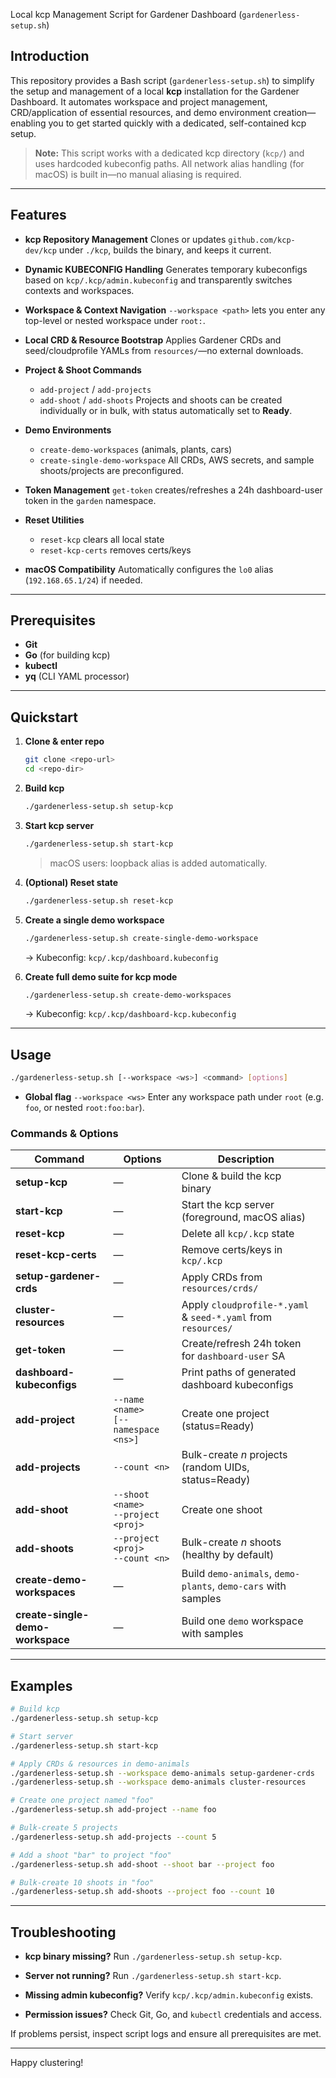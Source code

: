 Local kcp Management Script for Gardener Dashboard (`gardenerless-setup.sh`)

## Introduction

This repository provides a Bash script (`gardenerless-setup.sh`) to simplify the setup and management of a local **kcp** installation for the Gardener Dashboard. It automates workspace and project management, CRD/application of essential resources, and demo environment creation—enabling you to get started quickly with a dedicated, self-contained kcp setup.

> **Note:** This script works with a dedicated kcp directory (`kcp/`) and uses hardcoded kubeconfig paths. All network alias handling (for macOS) is built in—no manual aliasing is required.

---

## Features

* **kcp Repository Management**
  Clones or updates `github.com/kcp-dev/kcp` under `./kcp`, builds the binary, and keeps it current.

* **Dynamic KUBECONFIG Handling**
  Generates temporary kubeconfigs based on `kcp/.kcp/admin.kubeconfig` and transparently switches contexts and workspaces.

* **Workspace & Context Navigation**
  `--workspace <path>` lets you enter any top-level or nested workspace under `root:`.

* **Local CRD & Resource Bootstrap**
  Applies Gardener CRDs and seed/cloudprofile YAMLs from `resources/`—no external downloads.

* **Project & Shoot Commands**

  * `add-project` / `add-projects`
  * `add-shoot`   / `add-shoots`
    Projects and shoots can be created individually or in bulk, with status automatically set to **Ready**.

* **Demo Environments**

  * `create-demo-workspaces` (animals, plants, cars)
  * `create-single-demo-workspace`
    All CRDs, AWS secrets, and sample shoots/projects are preconfigured.

* **Token Management**
  `get-token` creates/refreshes a 24h dashboard-user token in the `garden` namespace.

* **Reset Utilities**

  * `reset-kcp`        clears all local state
  * `reset-kcp-certs`  removes certs/keys

* **macOS Compatibility**
  Automatically configures the `lo0` alias (`192.168.65.1/24`) if needed.

---

## Prerequisites

* **Git**
* **Go** (for building kcp)
* **kubectl**
* **yq** (CLI YAML processor)

---

## Quickstart

1. **Clone & enter repo**

   ```bash
   git clone <repo-url>
   cd <repo-dir>
   ```

2. **Build kcp**

   ```bash
   ./gardenerless-setup.sh setup-kcp
   ```

3. **Start kcp server**

   ```bash
   ./gardenerless-setup.sh start-kcp
   ```

   > macOS users: loopback alias is added automatically.

4. **(Optional) Reset state**

   ```bash
   ./gardenerless-setup.sh reset-kcp
   ```

5. **Create a single demo workspace**

   ```bash
   ./gardenerless-setup.sh create-single-demo-workspace
   ```

   → Kubeconfig: `kcp/.kcp/dashboard.kubeconfig`

6. **Create full demo suite for kcp mode**

   ```bash
   ./gardenerless-setup.sh create-demo-workspaces
   ```

   → Kubeconfig: `kcp/.kcp/dashboard-kcp.kubeconfig`

---

## Usage

```bash
./gardenerless-setup.sh [--workspace <ws>] <command> [options]
```

* **Global flag**
  `--workspace <ws>`
  Enter any workspace path under `root` (e.g. `foo`, or nested `root:foo:bar`).

### Commands & Options

| Command                          | Options                                                                      | Description                                                   |                                           |
| -------------------------------- | ---------------------------------------------------------------------------- | ------------------------------------------------------------- | ----------------------------------------- |
| **setup-kcp**                    | —                                                                            | Clone & build the kcp binary                                  |                                           |
| **start-kcp**                    | —                                                                            | Start the kcp server (foreground, macOS alias)                |                                           |
| **reset-kcp**                    | —                                                                            | Delete all `kcp/.kcp` state                                   |                                           |
| **reset-kcp-certs**              | —                                                                            | Remove certs/keys in `kcp/.kcp`                               |                                           |
| **setup-gardener-crds**          | —                                                                            | Apply CRDs from `resources/crds/`                             |                                           |
| **cluster-resources**            | —                                                                            | Apply `cloudprofile-*.yaml` & `seed-*.yaml` from `resources/` |                                           |
| **get-token**                    | —                                                                            | Create/refresh 24h token for `dashboard-user` SA              |                                           |
| **dashboard-kubeconfigs**        | —                                                                            | Print paths of generated dashboard kubeconfigs                |                                           |
| **add-project**                  | `--name <name>`<br>`[--namespace <ns>]`                                      | Create one project (status=Ready)                             |                                           |
| **add-projects**                 | `--count <n>`                                                                | Bulk-create *n* projects (random UIDs, status=Ready)          |                                           |
| **add-shoot**                    | `--shoot <name>`<br>`--project <proj>`                                       | Create one shoot               |                                           |
| **add-shoots**                   | `--project <proj>`<br>`--count <n>`                                          | Bulk-create *n* shoots (healthy by default)                   |                                           |
| **create-demo-workspaces**       | —                                                                            | Build `demo-animals`, `demo-plants`, `demo-cars` with samples |                                           |
| **create-single-demo-workspace** | —                                                                            | Build one `demo` workspace with samples                       |                                           |

---

## Examples

```bash
# Build kcp
./gardenerless-setup.sh setup-kcp

# Start server
./gardenerless-setup.sh start-kcp

# Apply CRDs & resources in demo-animals
./gardenerless-setup.sh --workspace demo-animals setup-gardener-crds
./gardenerless-setup.sh --workspace demo-animals cluster-resources

# Create one project named "foo"
./gardenerless-setup.sh add-project --name foo

# Bulk-create 5 projects
./gardenerless-setup.sh add-projects --count 5

# Add a shoot "bar" to project "foo"
./gardenerless-setup.sh add-shoot --shoot bar --project foo

# Bulk-create 10 shoots in "foo"
./gardenerless-setup.sh add-shoots --project foo --count 10
```

---

## Troubleshooting

* **kcp binary missing?**
  Run `./gardenerless-setup.sh setup-kcp`.

* **Server not running?**
  Run `./gardenerless-setup.sh start-kcp`.

* **Missing admin kubeconfig?**
  Verify `kcp/.kcp/admin.kubeconfig` exists.

* **Permission issues?**
  Check Git, Go, and `kubectl` credentials and access.

If problems persist, inspect script logs and ensure all prerequisites are met.

---

Happy clustering!
